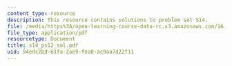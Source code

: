 ```yaml
---
content_type: resource
description: This resource contains solutions to problem set S14.
file: /media/https%3A/open-learning-course-data-rc.s3.amazonaws.com/16-01-unified-engineering-i-ii-iii-iv-fall-2005-spring-2006/94edc2bd61fa2ae9fea0ac9aa7d22f11_s14_ps12_sol.pdf
file_type: application/pdf
resourcetype: Document
title: s14_ps12_sol.pdf
uid: 94edc2bd-61fa-2ae9-fea0-ac9aa7d22f11
---
```

